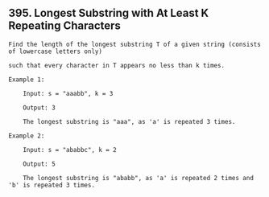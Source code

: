 ## 395\. Longest Substring with At Least K Repeating Characters

    Find the length of the longest substring T of a given string (consists of lowercase letters only) 
    
    such that every character in T appears no less than k times.
    
    Example 1:
    
        Input: s = "aaabb", k = 3
    
        Output: 3
    
        The longest substring is "aaa", as 'a' is repeated 3 times.
    
    Example 2:
    
        Input: s = "ababbc", k = 2
    
        Output: 5
    
        The longest substring is "ababb", as 'a' is repeated 2 times and 'b' is repeated 3 times. 
    